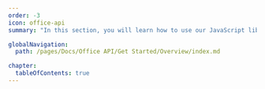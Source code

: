 ```yaml
---
order: -3
icon: office-api
summary: "In this section, you will learn how to use our JavaScript library to write code for your plugins, macros, builder scripts, etc. This library contains classes and methods for every document type: Text document API, Spreadsheet API, Presentation API, and Form API."

globalNavigation:
  path: /pages/Docs/Office API/Get Started/Overview/index.md

chapter:
  tableOfContents: true
---
```


